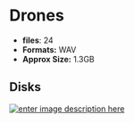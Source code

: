 # Drones

 
-  **files**: 24
-   **Formats:** WAV
-   **Approx Size:** 1.3GB



## Disks

[
![enter image description here](https://www.modularsamples.com/img/USB.png)
](https://modularsamples.gumroad.com/l/KNjnw)
